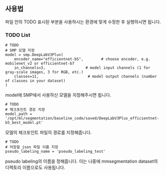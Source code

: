 ## 사용법
파일 안의 TODO 표시된 부분을 사용하시는 환경에 맞게 수정한 후 실행하시면 됩니다.


### TODO List
```
# TODO
# SMP 모델 지정
model = smp.DeepLabV3Plus(
    encoder_name="efficientnet-b5",        # choose encoder, e.g. mobilenet_v2 or efficientnet-b7
    in_channels=3,                  # model input channels (1 for gray-scale images, 3 for RGB, etc.)
    classes=11,                      # model output channels (number of classes in your dataset)
)
```
model에 SMP에서 사용하신 모델을 지정해주시면 됩니다.

```
# TODO
# 체크포인트 경로 지정
model_path = '/opt/ml/segmentation/baseline_code/saved/DeepLabV3Plus_efficientnet-b5_best_model.pt'
```
모델의 체크포인트 파일의 경로를 지정해줍니다.

```
# TODO
# 저장할 json 파일 이름 지정
pseudo_labeling_name = 'pseudo_labeling_test'
```
pseudo labeling의 이름을 정해줍니다.  이는 나중에 mmsegmentation dataset의 디렉토리 이름으로도 사용됩니다.

